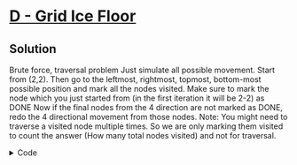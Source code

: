 # [D - Grid Ice Floor](https://atcoder.jp/contests/abc311/tasks/abc311_d?lang=en)

## Solution
Brute force, traversal problem
Just simulate all possible movement.
Start from (2,2). Then go to the leftmost, rightmost, topmost, bottom-most possible position and mark all the nodes visited.
Make sure to mark the node which you just started from (in the first iteration it will be 2-2) as DONE
Now if the final nodes from the 4 direction are not marked as DONE, redo the 4 directional movement from those nodes.
Note: You might need to traverse a visited node multiple times. So we are only marking them visited to count the answer (How many total nodes visited) and not for traversal.

<details>
<summary>Code</summary>

```cpp
#include <bits/stdc++.h>

using namespace std;
using ll = long long;

#define fast_IO ios_base::sync_with_stdio(0), cin.tie(NULL);
#define all(x) x.begin(), x.end()

vector <vector<char>> board(205, vector<char>(205, 0));
int dx[] = {0,0,1,-1};
int dy[] = {1,-1,0,0};
int n, m, ans;
 
void traverse(int x, int y)
{
    if(board[x][y] == 'X') return;
    if(board[x][y] == '.') ans++;
    board[x][y] = 'X';
    int ix = x, iy = y;
    for(int i = 0; i < 4; i++) // trying all 4 directions
    {
        while(board[x+dx[i]][y+dy[i]] != '#')
        {
            x += dx[i];
            y += dy[i];
            if(board[x][y] == '.')
            {
                ans++;
                board[x][y] = 'V';
            }
        }
        traverse(x, y);
        x = ix, y = iy;
    }
}

int main()
{
        cin >> n >> m;
 
    for(int i = 0 ; i < n ; i++)
    {
        for(int j = 0 ; j < m ; j++)
            cin >> board[i][j];
    }
    ans = 0;
    traverse(1, 1);
    cout << ans << endl;
    return 0;
}
```
</details>
